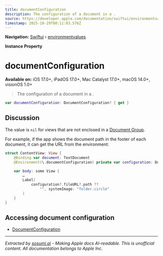 ```yaml
---
title: documentConfiguration
description: The configuration of a document in a .
source: https://developer.apple.com/documentation/swiftui/environmentvalues/documentconfiguration
timestamp: 2025-10-29T00:11:03.576Z
---
```


**Navigation:** [Swiftui](/documentation/swiftui) › [environmentvalues](/documentation/swiftui/environmentvalues)

**Instance Property**

# documentConfiguration

**Available on:** iOS 17.0+, iPadOS 17.0+, Mac Catalyst 17.0+, macOS 14.0+, visionOS 1.0+

> The configuration of a document in a .

```swift
var documentConfiguration: DocumentConfiguration? { get }
```

## Discussion

The value is `nil` for views that are not enclosed in a [Document Group](/documentation/swiftui/documentgroup).

For example, if the app shows the document path in the footer of each document, it can get the URL from the environment:

```swift
struct ContentView: View {
    @Binding var document: TextDocument
    @Environment(\.documentConfiguration) private var configuration: DocumentConfiguration?

    var body: some View {
        …
        Label(
            configuration?.fileURL?.path ??
                "", systemImage: "folder.circle"
        )
    }
}
```

## Accessing document configuration

- [DocumentConfiguration](/documentation/swiftui/documentconfiguration)

---

*Extracted by [sosumi.ai](https://sosumi.ai) - Making Apple docs AI-readable.*
*This is unofficial content. All documentation belongs to Apple Inc.*
